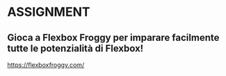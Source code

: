 # ASSIGNMENT

## Gioca a Flexbox Froggy per imparare facilmente tutte le potenzialità di Flexbox!

https://flexboxfroggy.com/
